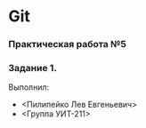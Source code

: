 # Git 
### Практическая работа №5 
### Задание 1. 
Выполнил: 
* <Пилипейко Лев Евгеньевич> 
* <Группа УИТ-211>
